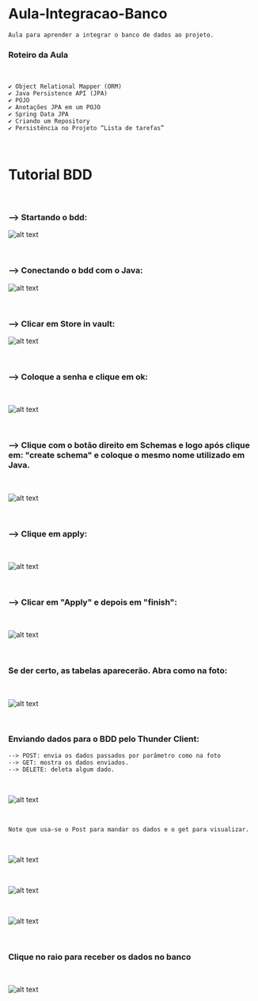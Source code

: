 # Aula-Integracao-Banco
    Aula para aprender a integrar o banco de dados ao projeto.

### Roteiro da Aula

<br>

    ✔ Object Relational Mapper (ORM)
    ✔ Java Persistence API (JPA)
    ✔ POJO
    ✔ Anotações JPA em um POJO
    ✔ Spring Data JPA
    ✔ Criando um Repository
    ✔ Persistência no Projeto “Lista de tarefas”
<br>

# Tutorial BDD
<br>

### --> Startando o bdd:

![alt text](https://github.com/giovannalauraa/Aula-Integracao-Banco/blob/cdc1d6d3e847abcde31c87ea4f0269f305c19d20/start-bdd.png)

<br>

### --> Conectando o bdd com o Java:

![alt text](https://github.com/giovannalauraa/Aula-Integracao-Banco/blob/cdc1d6d3e847abcde31c87ea4f0269f305c19d20/bdd-2.png)

<br>

### --> Clicar em Store in vault:

![alt text](https://github.com/giovannalauraa/Aula-Integracao-Banco/blob/325c5e7a101c71e0a7d7b4b97009cdf1d0c18fcc/bdd-3.png)

<br>

### --> Coloque a senha e clique em ok:

<br>

![alt text](https://github.com/giovannalauraa/Aula-Integracao-Banco/blob/325c5e7a101c71e0a7d7b4b97009cdf1d0c18fcc/bdd-4.png)

<br>

### --> Clique com o botão direito em Schemas e logo após clique em: "create schema" e coloque o mesmo nome utilizado em Java.

<br>

![alt text](https://github.com/giovannalauraa/Aula-Integracao-Banco/blob/325c5e7a101c71e0a7d7b4b97009cdf1d0c18fcc/bdd-5.png)

<br>

### --> Clique em apply:

<br>

![alt text](https://github.com/giovannalauraa/Aula-Integracao-Banco/blob/325c5e7a101c71e0a7d7b4b97009cdf1d0c18fcc/bdd-6.png)

<br>

### --> Clicar em "Apply" e depois em "finish":

<br>

![alt text](https://github.com/giovannalauraa/Aula-Integracao-Banco/blob/325c5e7a101c71e0a7d7b4b97009cdf1d0c18fcc/bdd-7.png)

<br>


### Se der certo, as tabelas aparecerão. Abra como na foto: 

<br>

![alt text](https://github.com/giovannalauraa/Aula-Integracao-Banco/blob/325c5e7a101c71e0a7d7b4b97009cdf1d0c18fcc/bdd-8.png)

<br>

### Enviando dados para o BDD pelo Thunder Client:
    --> POST: envia os dados passados por parâmetro como na foto
    --> GET: mostra os dados enviados.
    --> DELETE: deleta algum dado. 
<br>

![alt text](https://github.com/giovannalauraa/Aula-Integracao-Banco/blob/cc66bbbdbe73d48861e51a35d75319032e342971/request-1.png)

<br>

    Note que usa-se o Post para mandar os dados e o get para visualizar.

<br>

![alt text](https://github.com/giovannalauraa/Aula-Integracao-Banco/blob/cc66bbbdbe73d48861e51a35d75319032e342971/request-2.png)

<br>

![alt text](https://github.com/giovannalauraa/Aula-Integracao-Banco/blob/cc66bbbdbe73d48861e51a35d75319032e342971/request-3.png)

<br>

![alt text](https://github.com/giovannalauraa/Aula-Integracao-Banco/blob/cc66bbbdbe73d48861e51a35d75319032e342971/request-4.png)

<br>

### Clique no raio para receber os dados no banco 

<br>

![alt text](https://github.com/giovannalauraa/Aula-Integracao-Banco/blob/cc66bbbdbe73d48861e51a35d75319032e342971/dados-no-banco.png)

